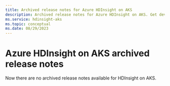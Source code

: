 ```yaml
---
title: Archived release notes for Azure HDInsight on AKS 
description: Archived release notes for Azure HDInsight on AKS. Get development tips and details for Trino, Flink, and Spark.
ms.service: hdinsight-aks
ms.topic: conceptual
ms.date: 08/29/2023
---
```


# Azure HDInsight on AKS archived release notes

Now there are no archived release notes available for HDInsight on AKS.




